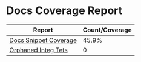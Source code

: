 # Docs Coverage Report

| Report | Count/Coverage |
| -- | -- |
| [Docs Snippet Coverage](docs-pages.md) | 45.9% |
| [Orphaned Integ Tets](orphans-report.md) | 0 |
